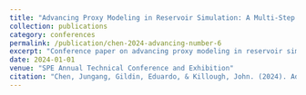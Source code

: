 ```yaml
---
title: "Advancing Proxy Modeling in Reservoir Simulation: A Multi-Step Embed to Control Approach"
collection: publications
category: conferences
permalink: /publication/chen-2024-advancing-number-6
excerpt: "Conference paper on advancing proxy modeling in reservoir simulation with a multi-step embed to control approach."
date: 2024-01-01
venue: "SPE Annual Technical Conference and Exhibition"
citation: "Chen, Jungang, Gildin, Eduardo, & Killough, John. (2024). Advancing Proxy Modeling in Reservoir Simulation: A Multi-Step Embed to Control Approach. SPE Annual Technical Conference and Exhibition."
---
```

